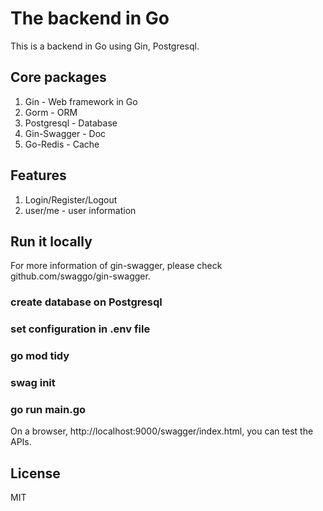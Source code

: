 # The backend in Go

This is a backend in Go using Gin, Postgresql.

## Core packages

1. Gin - Web framework in Go
2. Gorm - ORM
3. Postgresql - Database
4. Gin-Swagger - Doc
5. Go-Redis - Cache

## Features

1. Login/Register/Logout
2. user/me - user information


## Run it locally

For more information of gin-swagger, please check github.com/swaggo/gin-swagger.

### create database on Postgresql
### set configuration in .env file 
### go mod tidy
### swag init
### go run main.go

On a browser, http://localhost:9000/swagger/index.html, you can test the APIs.

## License
MIT
